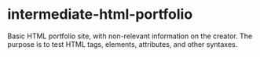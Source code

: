 # intermediate-html-portfolio
Basic HTML portfolio site, with non-relevant information on the creator. The purpose is to test HTML tags, elements, attributes, and other syntaxes.
